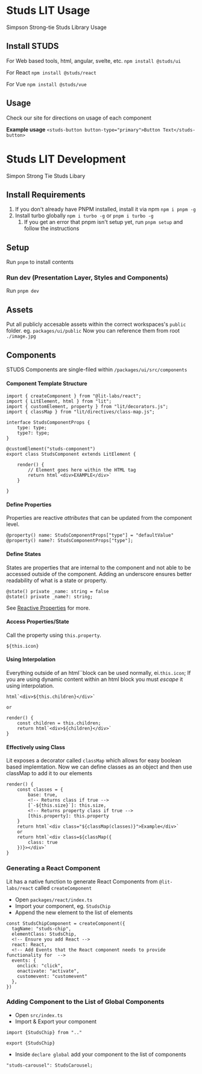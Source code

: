 # Studs LIT Usage

Simpson Strong-tie Studs Library Usage

## Install STUDS

For Web based tools, html, angular, svelte, etc.
`npm install @studs/ui`

For React
`npm install @studs/react`

For Vue
`npm install @studs/vue`

## Usage

Check our site for directions on usage of each component

**Example usage**
`<studs-button button-type="primary">Button Text</studs-button>`

# Studs LIT Development

Simpon Strong Tie Studs Libary

## Install Requirements
1. If you don't already have PNPM installed, install it via npm `npm i pnpm -g`
2. Install turbo globally `npm i turbo -g` or `pnpm i turbo -g`
   1. If you get an error that pnpm isn't setup yet, run `pnpm setup` and follow the instructions
## Setup

Run `pnpm` to install contents

### Run dev (Presentation Layer, Styles and Components)

Run `pnpm dev`

## Assets

Put all publicly accesable assets within the correct workspaces's `public` folder. eg. `packages/ui/public`
Now you can reference them from root `./image.jpg`

## Components

STUDS Components are single-filed within `/packages/ui/src/components`

#### Component Template Structure

```
import { createComponent } from "@lit-labs/react";
import { LitElement, html } from "lit";
import { customElement, property } from "lit/decorators.js";
import { classMap } from "lit/directives/class-map.js";

interface StudsComponentProps {
    type: type;
    type?: type;
}

@customElement("studs-component")
export class StudsComponent extends LitElement {

    render() {
        // Element goes here within the HTML tag
        return html`<div>EXAMPLE</div>`
    }

}
```

#### Define Properties

Properties are reactive _attributes_ that can be updated from the component level.

```
@property() name: StudsComponentProps["type"] = "defaultValue"
@property() name?: StudsComponentProps["type"];
```

#### Define States

States are properties that are internal to the component and not able to be accessed outside of the component.
Adding an underscore ensures better readability of what is a state or property.

```
@state() private _name: string = false
@state() private _name?: string;
```

See [Reactive Properties](https://lit.dev/docs/components/properties/) for more.

#### Access Properties/State

Call the property using `this.property`.

```
${this.icon}
```

#### Using Interpolation

Everything outside of an html``block can be used normally, ei.`this.icon`; If you are using dynamic content within an html block you must _escape_ it using interpolation.

```
html`<div>${this.children}</div>`

or

render() {
    const children = this.children;
    return html`<div>${children}</div>`
}
```

#### Effectively using Class

Lit exposes a decorator called `classMap` which allows for easy boolean based implemtation.
Now we can define classes as an object and then use classMap to add it to our elements

```
render() {
    const classes = {
        base: true,
        <!-- Returns class if true -->
        [`-${this.size}`]: this.size,
        <!-- Returns property class if true -->
        [this.property]: this.property
    }
    return html`<div class="${classMap(classes)}">Example</div>`
    or 
    return html`<div class=${classMap({
        class: true
    })}></div>`
}
```

### Generating a React Component

Lit has a native function to generate React Components from `@lit-labs/react` called `createComponent`

- Open `packages/react/index.ts`
- Import your component, eg. `StudsChip`
- Append the new element to the list of elements

```
const StudsChipComponent = createComponent({
  tagName: "studs-chip",
  elementClass: StudsChip,
  <!-- Ensure you add React -->
  react: React,
  <!-- Add Events that the React component needs to provide functionality for  -->
  events: {
    onclick: "click",
    onactivate: "activate",
    customevent: "customevent"
  },
})
```

### Adding Component to the List of Global Components

- Open `src/index.ts`
- Import & Export your component

```
import {StudsChip} from ".."

export {StudsChip}
```

- Inside `declare global` add your component to the list of components

```
"studs-carousel": StudsCarousel;
```

